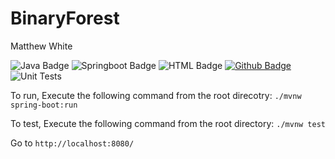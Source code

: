 # BinaryForest

Matthew White

![Java Badge](https://img.shields.io/badge/java-11-informational?style=flat&logo=java&logoColor=yellow&color=yellow)
![Springboot Badge](https://img.shields.io/badge/SpringBoot-2.4.0-informational?style=flat&logo=spring&logoColor=green&color=green)
![HTML Badge](https://img.shields.io/badge/HTML/CSS-JS-informational?style=flat&logo=firefox&logoColor=blue&color=blue)
[![Github Badge](https://img.shields.io/badge/GitHub-mattwhite180-informational?style=flat&logo=github&logoColor=black&color=black)](https://github.com/mattwhite180)
![Unit Tests](https://github.com/mattwhite180/BinaryForest/workflows/Java%20CI%20with%20Maven/badge.svg)

To run, Execute the following command from the root direcotry: `./mvnw spring-boot:run`

To test, Execute the following command from the root directory: `./mvnw test`

Go to `http://localhost:8080/`


